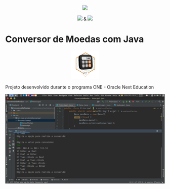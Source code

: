 <p align="center">
  <img height="60px" src="https://i.imgur.com/w0NvalO.png">
</p>

<p align="center">
  <img height="9" src="https://i.imgur.com/PvAbpvx.png"> &
  <img height="13" src="https://i.imgur.com/rEzWrXJ.png">
</p>

# Conversor de Moedas com Java

<p align="center">
  <img height="90px" src="./utils/Badge-Conversor.png">
</p>



Projeto desenvolvido durante o programa ONE - Oracle Next Education

<p align="center">
  <img widht="70%" src="./utils/printScreem.png">
</p>
